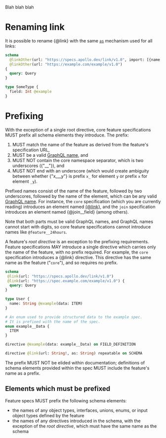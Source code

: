 
Blah blah blah
# Renaming link

It is possible to rename {@link} with the same [`as`](#@link/as) mechanism used for all links:

```graphql example -- Renaming {@link} to {@linkOther}
schema
  @linkOther(url: "https://specs.apollo.dev/link/v1.0", import: [{name: "@link", as: "@linkOther"}])
  @linkOther(url: "https://example.com/example/v1.0")
{
  query: Query
}

type SomeType {
  field: Int @example
}
```

# Prefixing

With the exception of a single root directive, core feature specifications MUST prefix all schema elements they introduce. The prefix:
  1. MUST match the name of the feature as derived from the feature's specification URL,
  2. MUST be a valid [GraphQL name](https://spec.graphql.org/draft/#Name), and
  3. MUST NOT contain the core namespace separator, which is two underscores ({"__"}), and
  4. MUST NOT end with an underscore (which would create ambiguity between whether {"x___y"} is prefix `x_` for element `y` or prefix `x` for element `_y`).

Prefixed names consist of the name of the feature, followed by two underscores, followed by the name of the element, which can be any valid [GraphQL name](https://spec.graphql.org/draft/#Name). For instance, the `core` specification (which you are currently reading) introduces an element named [{@link}](#@link), and the `join` specification introduces an element named {@join__field} (among others).

Note that both parts must be valid GraphQL names, and GraphQL names cannot start with digits, so core feature specifications cannot introduce names like `@feature__24hours`.

A feature's *root directive* is an exception to the prefixing requirements. Feature specifications MAY introduce a single directive which carries only the name of the feature, with no prefix required. For example, the `core` specification introduces a {@link} directive. This directive has the same name as the feature ("`core`"), and so requires no prefix.

```graphql example -- Using the @link directive without changing the prefix
schema
 @link(url: "https://specs.apollo.dev/link/v1.0")
 @link(url: "https://spec.example.com/example/v1.0") {
  query: Query
}

type User {
  name: String @example(data: ITEM)
}

# An enum used to provide structured data to the example spec.
# It is prefixed with the name of the spec.
enum example__Data {
  ITEM
}

directive @example(data: example__Data) on FIELD_DEFINITION

directive @link(url: String!, as: String) repeatable on SCHEMA
```

The prefix MUST NOT be elided within documentation; definitions of schema elements provided within the spec MUST include the feature's name as a prefix.

## Elements which must be prefixed

Feature specs MUST prefix the following schema elements:
  - the names of any object types, interfaces, unions, enums, or input object types defined by the feature
  - the names of any directives introduced in the schema, with the exception of the *root directive*, which must have the same name as the schema

<!-- :::[example](prefixing.graphql) -- Prefixing -->
